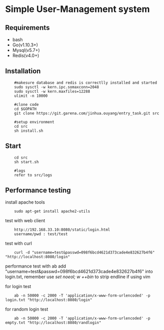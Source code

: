 Simple User-Management system
===========================

Requirements
------------
* bash
* Go(v1.10.3+)
* Mysql(v5.7+)
* Redis(v4.0+)

Installation
------------
```$xslt
    #makesure database and redis is correctlly installed and started
    sudo sysctl -w kern.ipc.somaxconn=2048
    sudo sysctl -w kern.maxfiles=12288
    ulimit -n 10000

    #clone code
    cd $GOPATH
    git clone https://git.garena.com/jinhua.ouyang/entry_task.git src

    #setup environment
    cd src
    sh install.sh
```

Start
------------
```$xslt
    cd src
    sh start.sh

    #logs
    refer to src/logs
```

Performance testing
------------
install apache tools
```
    sudo apt-get install apache2-utils
```

test with web client
```
    http://192.168.33.10:8080/static/login.html
    username/pwd : test/test
```

test with curl
```
    curl -d "username=test&passwd=098f6bcd4621d373cade4e832627b4f6" "http://localhost:8080/login"
```

performance test with ab
add "username=test&passwd=098f6bcd4621d373cade4e832627b4f6" into login.txt, remember use *set noeol; w ++bin* to strip endline if using vim

for login test
```
    ab -n 50000 -c 2000 -T 'application/x-www-form-urlencoded' -p login.txt "http://localhost:8080/login"
```
for random login test
```
    ab -n 50000 -c 2000 -T 'application/x-www-form-urlencoded' -p empty.txt "http://localhost:8080/randlogin"
```
